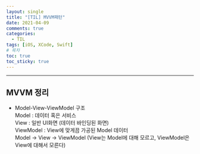 ```yaml
---
layout: single
title: "[TIL] MVVM패턴"
date: 2021-04-09
comments: true
categories:
  - TIL
tags: [iOS, XCode, Swift]
# 목차
toc: true
toc_sticky: true
---
```

***
## MVVM 정리
- Model-View-ViewModel 구조  
  Model : 데이터 혹은 서비스  
  View : 일반 UI화면 (데이터 바인딩된 화면)  
  ViewModel : View에 맞게끔 가공된 Model 데이터  
  Model -> View -> ViewModel (View는 Model에 대해 모르고, ViewModel은 View에 대해서 모른다)